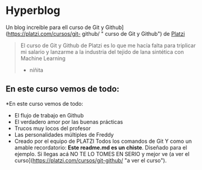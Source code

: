 # Hyperblog
Un blog increible para ell curso de Git y Github](https://platzi.com/cursos/git-
github/ " curso de Git y Github") de [Platzi](https://platzi.com/ "Platzi")
 > El curso de Git y Github de Platzi es lo que me hacía falta para triplicar mi
salario y lanzarme a la industria del tejido de lana sintética con Machine
Learning
> - níñita
## En este curso vemos de todo:
*En este curso vemos de todo:
* El flujo de trabajo en Github
* El verdadero amor por las buenas prácticas
* Trucos muy locos del profesor
* Las personalidades múltiples de Freddy
* Creado por el equipo de PLATZI
 Todos los comandos de Git
Y como un amable recordatorio: **Este readme.md es un chiste**. Diseñado
para el ejemplo. Si llegas acá NO TE LO TOMES EN SERIO y mejor ve (a ver el curso](https://platzi.com/cursos/git-github/ "a ver el curso").
